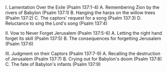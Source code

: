 I. Lamentation Over the Exile (Psalm 137:1-4)
    A. Remembering Zion by the rivers of Babylon (Psalm 137:1)
    B. Hanging the harps on the willow trees (Psalm 137:2)
    C. The captors' request for a song (Psalm 137:3)
    D. Reluctance to sing the Lord's song (Psalm 137:4)

II. Vow to Never Forget Jerusalem (Psalm 137:5-6)
    A. Letting the right hand forget its skill (Psalm 137:5)
    B. The consequences for forgetting Jerusalem (Psalm 137:6)

III. Judgment on their Captors (Psalm 137:7-9)
    A. Recalling the destruction of Jerusalem (Psalm 137:7)
    B. Crying out for Babylon's doom (Psalm 137:8)
    C. The fate of Babylon's infants (Psalm 137:9)